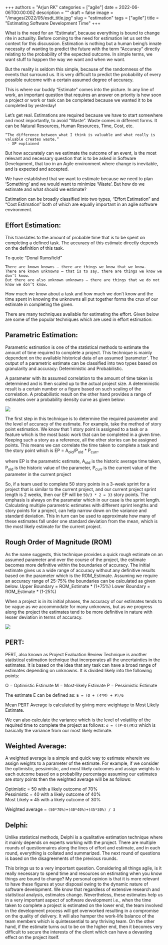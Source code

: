 +++
authors = "Arjun RK"
categories = ["agile"]
date = 2022-06-06T00:00:00Z
description = ""
draft = false
image = "/images/2022/05/esdt_title.jpg"
slug = "estimation"
tags = ["agile"]
title = "Estimating Software Development Time"
+++

What is the need for an “Estimate”, because everything is bound to change rite in actuality. Before coming to the need for estimation let us set the context for this discussion. Estimation is nothing but a human being’s innate necessity of wanting to predict the future with the term “Accuracy” directly relating to the probability of the expected outcome. In simple terms, we want stuff to happen the way we want and when we want.

But the reality is seldom this simple, because of the randomness of the events that surround us. It is very difficult to predict the probability of every possible outcome with a certain assumed degree of accuracy.

This is where our buddy “Estimate” comes into the picture. In any line of work, an important question that requires an answer on priority is how soon a project or work or task can be completed because we wanted it to be completed by yesterday!

Let’s get real. Estimations are required because we have to start somewhere and most importantly, to avoid “Waste”. Waste comes in different forms. It can be Natural Resources, Human Resources, Time, Cost, etc.

```
“The difference between what I think is valuable and what really is valuable creates waste.”
 - XP explained
```

But how accurately can we estimate the outcome of an event, is the most relevant and necessary question that is to be asked in Software Development, that too in an Agile environment where change is inevitable, and is expected and accepted.

We have established that we want to estimate because we need to plan ‘Something’ and we would want to minimize ‘Waste’. But how do we estimate and what should we estimate?

Estimation can be broadly classified into two types, “Effort Estimation” and “Cost Estimation” both of which are equally important in an agile software environment.

## Effort Estimation:
This translates to the amount of probable time that is to be spent on completing a defined task. The accuracy of this estimate directly depends on the definition of this task.  

To quote “Donal Rumsfield”
```
There are known knowns – there are things we know that we know.
There are known unknowns – that is to say, there are things we know we don’t know.
But there are also unknown unknowns – there are things that we do not know we don’t know.
```

How much we know about a task and how much we don’t know and the time spent in knowing the unknowns all put together forms the crux of our estimate in completing the given.

There are many techniques available for estimating the effort. Given below are some of the popular techniques which are used in effort estimation:

## Parametric Estimation:
Parametric estimation is one of the statistical methods to estimate the amount of time required to complete a project. This technique is mainly dependent on the available historical data of an assumed ‘parameter’. The output of a parametric estimate can be classified into two types based on granularity and accuracy: Deterministic and Probabilistic.

A parameter with its assumed correlation to the amount of time taken is determined and is then scaled up to the actual project size. A deterministic result is a certain number or a figure based on such scaling of the correlation. A probabilistic result on the other hand provides a range of estimates over a probability density curve as given below:

<image src="/static/images/2022/05/Probabilistic_Parametric_Estimate.png"/>

The first step in this technique is to determine the required parameter and the level of accuracy of the estimate. For example, take the method of story point estimation. We know that 1 story point is assigned to a task or a feature which is the most basic work that can be completed in a given time. Keeping such a story as a reference, all the other stories can be assigned points. This means we can correlate the time taken to complete a task and the story point which is
EP = A<sub>old</sub>/P<sub>old</sub> * P<sub>curr</sub>.

where EP is the parametric estimate,
A<sub>old</sub> is the historic average time taken,
P<sub>old</sub> is the historic value of the parameter,
P<sub>curr</sub> is the current value of the parameter in the current project

So, if a team used to complete 50 story points in a 3-week sprint for a project that is similar to the current project, and our current project sprint length is 2 weeks, then our EP will be `50/3 * 2 = 33` story points. The emphasis is always on the parameter which in our case is the sprint length.
Calculating multiple parametric estimates with different sprint lengths and story points for a project, can help narrow down on the variance and standard deviation. This in turn can be used to approximate how many of these estimates fall under one standard deviation from the mean, which is the most likely estimate for the current project.

## Rough Order of Magnitude (ROM)
As the name suggests, this technique provides a quick rough estimate on an assumed parameter and over the course of the project, the estimate becomes more definitive within the boundaries of accuracy.
The initial estimate gives us a wide range of accuracy without any definitive results based on the parameter which is the ROM_Estimate. Assuming we require an accuracy range of 25-75% the boundaries can be calculated as given below.
Upper Boundary = ROM_Estimate * (1+75%)
Lower Boundary = ROM_Estimate * (1-25%)

When a project is in its initial phases, the accuracy of our estimates tends to be vague as we accommodate for many unknowns, but as we progress along the project the estimates tend to be more definitive in nature with lesser deviation in terms of accuracy.

<image src="/static/images/2022/05/ROM_funnel.png"/>

## PERT:
PERT, also known as Project Evaluation Review Technique is another statistical estimation technique that incorporates all the uncertainties in the estimates. It is based on the idea that any task can have a broad range of estimates depending on unknowns. It is divided likely into the following points:

O = Optimistic Estimate
M = Most-likely Estimate
P = Pessimistic Estimate

The estimate E can be defined as:
`E = (O + (4*M) + P)/6`

Mean PERT Average is calculated by giving more weightage to Most Likely Estimate.

We can also calculate the variance which is the level of volatility of the required time to complete the project as follows:
`σ = ((P-O)/M)2`
which is basically the variance from our most likely estimate.

## Weighted Average:
A weighted average is a simple and quick way to estimate wherein we assign weights to a parameter of the estimate. For example, if we consider the optimistic, pessimistic, and most likely outcomes and assign weights to each outcome based on a probability percentage assuming our estimates are story points then the weighted average will be as follows:

Optimistic = 50 with a likely outcome of 70%  
Pessimistic = 40 with a likely outcome of 40%  
Most Likely = 45 with a likely outcome of 30%  

Weighted average = `(50*70%)+(40*40%)+(45*30%) / 3`

## Delphi:
Unlike statistical methods, Delphi is a qualitative estimation technique where it mainly depends on experts working with the project. There are multiple rounds of questionnaires along the lines of effort and estimate, and in each round, everything is collated and summarized. The next round of questions is based on the disagreements of the previous rounds.

This brings us to a very important question. Considering all things agile, is it really necessary to spend time and resources on estimating when you know things are bound to change?
My personal opinion is that it is more relevant to have these figures at your disposal owing to the dynamic nature of software development. We know that regardless of extensive research and statistical analysis, estimates change. Nevertheless, these estimates help us in a very important aspect of software development i.e., when the time taken to complete a project is estimated on the lower end, the team involved in the development process will get overworked resulting in a compromise on the quality of delivery. It will also hamper the work-life balance of the team members which is quintessential to any thriving team.
On the other hand, if the estimate turns out to be on the higher end, then it becomes very difficult to secure the interests of the client which can have a devasting effect on the project itself.
